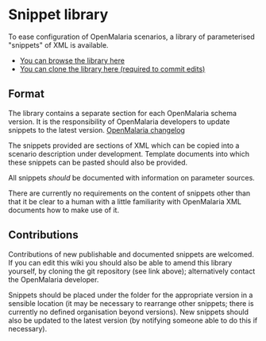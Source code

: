 # Snippet library #

To ease configuration of OpenMalaria scenarios, a library of parameterised "snippets" of XML is available.

  * [You can browse the library here](https://code.google.com/p/openmalaria/source/browse/?repo=snippets)
  * [You can clone the library here (required to commit edits)](https://code.google.com/p/openmalaria/source/checkout?repo=snippets)


## Format ##

The library contains a separate section for each OpenMalaria schema version. It is the responsibility of OpenMalaria developers to update snippets to the latest version. [OpenMalaria changelog](Changelog.md)

The snippets provided are sections of XML which can be copied into a scenario description under development. Template documents into which these snippets can be pasted should also be provided.

All snippets _should_ be documented with information on parameter sources.

There are currently no requirements on the content of snippets other than that it be clear to a human with a little familiarity with OpenMalaria XML documents how to make use of it.


## Contributions ##

Contributions of new publishable and documented snippets are welcomed. If you can edit this wiki you should also be able to amend this library yourself, by cloning the git repository (see link above); alternatively contact the OpenMalaria developer.

Snippets should be placed under the folder for the appropriate version in a sensible location (it may be necessary to rearrange other snippets; there is currently no defined organisation beyond versions). New snippets should also be updated to the latest version (by notifying someone able to do this if necessary).